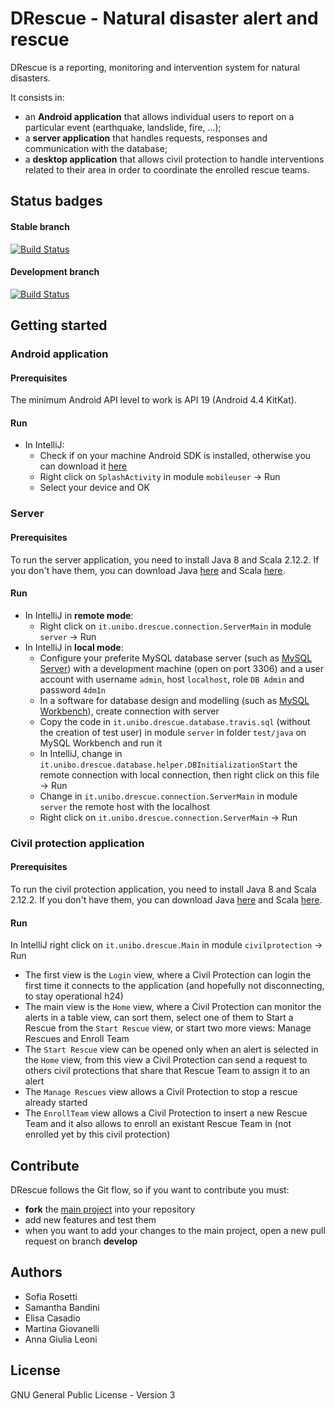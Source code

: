 # DRescue - Natural disaster alert and rescue
DRescue is a reporting, monitoring and intervention system for natural disasters.

It consists in:
* an **Android application** that allows individual users to report on a particular event (earthquake, landslide, fire, ...);
* a **server application** that handles requests, responses and communication with the database;
* a **desktop application** that allows civil protection to handle interventions related to their area in order to coordinate the enrolled rescue teams.

## Status badges

#### Stable branch
[![Build Status](https://travis-ci.org/SofiaRosetti/S3-16-d-rescue.svg?branch=master)](https://travis-ci.org/SofiaRosetti/S3-16-d-rescue)

#### Development branch
[![Build Status](https://travis-ci.org/SofiaRosetti/S3-16-d-rescue.svg?branch=develop)](https://travis-ci.org/SofiaRosetti/S3-16-d-rescue)

## Getting started

### Android application

#### Prerequisites
The minimum Android API level to work is API 19 (Android 4.4 KitKat).

#### Run
* In IntelliJ:
  * Check if on your machine Android SDK is installed, otherwise you can download it [here](https://developer.android.com/studio/index.html#downloads)
  * Right click on `SplashActivity` in module `mobileuser` -> Run 
  * Select your device and OK

### Server

#### Prerequisites
To run the server application, you need to install Java 8 and Scala 2.12.2. If you don't have them, you can download Java [here](http://www.oracle.com/technetwork/java/javase/downloads/jdk8-downloads-2133151.html) and Scala [here](https://scala-lang.org/download/).

#### Run
* In IntelliJ in **remote mode**:
  * Right click on `it.unibo.drescue.connection.ServerMain` in module `server` -> Run
* In IntelliJ in **local mode**:  
  * Configure your preferite MySQL database server (such as [MySQL Server](https://dev.mysql.com/downloads/mysql/)) with a development machine (open on port 3306) and a user account with username `admin`, host `localhost`, role `DB Admin` and password `4dm1n`
  * In a software for database design and modelling (such as [MySQL Workbench](https://dev.mysql.com/downloads/workbench/)), create connection with server
  * Copy the code in `it.unibo.drescue.database.travis.sql` (without the creation of test user) in module `server` in folder `test/java` on MySQL Workbench and run it
  * In IntelliJ, change in `it.unibo.drescue.database.helper.DBInitializationStart` the remote connection with local connection, then right click on this file -> Run
  * Change in `it.unibo.drescue.connection.ServerMain` in module `server` the remote host with the localhost
  * Right click on `it.unibo.drescue.connection.ServerMain` -> Run

### Civil protection application

#### Prerequisites
To run the civil protection application, you need to install Java 8 and Scala 2.12.2. If you don't have them, you can download Java [here](http://www.oracle.com/technetwork/java/javase/downloads/jdk8-downloads-2133151.html) and Scala [here](https://scala-lang.org/download/).

#### Run
In IntelliJ right click on `it.unibo.drescue.Main` in module `civilprotection` -> Run
 * The first view is the `Login` view, where a Civil Protection can login the first time it connects to the application (and hopefully not disconnecting, to stay operational h24)
 * The main view is the `Home` view, where a Civil Protection can monitor the alerts in a table view, can sort them, select one of them to Start a Rescue from the `Start Rescue` view, or start two more views: Manage Rescues and Enroll Team
 * The `Start Rescue` view can be opened only when an alert is selected in the `Home` view, from this view a Civil Protection can send a request to others civil protections that share that Rescue Team to assign it to an alert
 * The `Manage Rescues` view allows a Civil Protection to stop a rescue already started 
 * The `EnrollTeam` view allows a Civil Protection to insert a new Rescue Team and it also allows to enroll an existant Rescue Team in (not enrolled yet by this civil protection)
 
## Contribute
DRescue follows the Git flow, so if you want to contribute you must:
* **fork** the [main project](https://github.com/SofiaRosetti/S3-16-d-rescue) into your repository
* add new features and test them
* when you want to add your changes to the main project, open a new pull request on branch **develop**

## Authors
* Sofia Rosetti
* Samantha Bandini
* Elisa Casadio
* Martina Giovanelli
* Anna Giulia Leoni

## License
GNU General Public License - Version 3